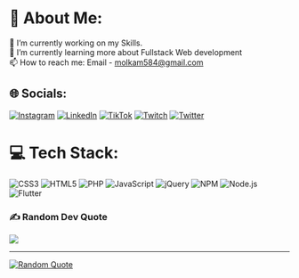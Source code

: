 # 💫 About Me:
🔭 I’m currently working on my Skills.<br>🌱 I’m currently learning more about Fullstack Web development<br>📫 How to reach me: Email - molkam584@gmail.com

## 🌐 Socials:
[![Instagram](https://img.shields.io/badge/Instagram-%23E4405F.svg?logo=Instagram&logoColor=white)](https://instagram.com/molka.codes?igshid=OGQ5ZDc2ODk2ZA==) [![LinkedIn](https://img.shields.io/badge/LinkedIn-0077B5?logo=linkedin&logoColor=white)](https://www.linkedin.com/in/molka-helali-9a9738257/)
 [![TikTok](https://img.shields.io/badge/TikTok-%23000000.svg?logo=TikTok&logoColor=white)](https://tiktok.com/@molka9998) [![Twitch](https://img.shields.io/badge/Twitch-%239146FF.svg?logo=Twitch&logoColor=white)](https://twitch.tv/molka999) [![Twitter](https://img.shields.io/badge/Twitter-%231DA1F2.svg?logo=Twitter&logoColor=white)](https://twitter.com/Molka_999) 
# 💻 Tech Stack:
![CSS3](https://img.shields.io/badge/css3-%231572B6.svg?style=for-the-badge&logo=css3&logoColor=white)
![HTML5](https://img.shields.io/badge/html5-%23E34F26.svg?style=for-the-badge&logo=html5&logoColor=white)
![PHP](https://img.shields.io/badge/php-%23777BB4.svg?style=for-the-badge&logo=php&logoColor=white)
![JavaScript](https://img.shields.io/badge/javascript-%23323330.svg?style=for-the-badge&logo=javascript&logoColor=%23F7DF1E)
![jQuery](https://img.shields.io/badge/jquery-%230769AD.svg?style=for-the-badge&logo=jquery&logoColor=white)
![NPM](https://img.shields.io/badge/NPM-%23000000.svg?style=for-the-badge&logo=npm&logoColor=white)
![Node.js](https://img.shields.io/badge/node.js-%23323330.svg?style=for-the-badge&logo=node.js&logoColor=%23F7DF1E)
![Flutter](https://img.shields.io/badge/Flutter-%2302569B.svg?style=for-the-badge&logo=flutter&logoColor=white)

### ✍️ Random Dev Quote
![](https://quotes-github-readme.vercel.app/api?type=horizontal&theme=radical)

---
[![Random Quote](https://quotes-github.vercel.app/api)](https://quotes-github.vercel.app)
